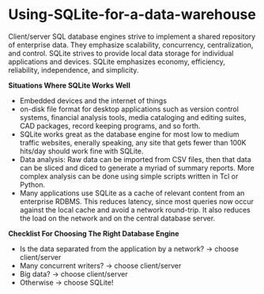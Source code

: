 # Using-SQLite-for-a-data-warehouse
Client/server SQL database engines strive to implement a shared repository of enterprise data. They emphasize scalability, concurrency, centralization, and control. SQLite strives to provide local data storage for individual applications and devices. SQLite emphasizes economy, efficiency, reliability, independence, and simplicity.

**Situations Where SQLite Works Well**  
- Embedded devices and the internet of things  
- on-disk file format for desktop applications such as version control systems, financial analysis tools, media cataloging and editing suites, CAD packages, record keeping programs, and so forth.  
- SQLite works great as the database engine for most low to medium traffic websites, enerally speaking, any site that gets fewer than 100K hits/day should work fine with SQLite.  
- Data analysis:  Raw data can be imported from CSV files, then that data can be sliced and diced to generate a myriad of summary reports. More complex analysis can be done using simple scripts written in Tcl or Python.  
- Many applications use SQLite as a cache of relevant content from an enterprise RDBMS. This reduces latency, since most queries now occur against the local cache and avoid a network round-trip. It also reduces the load on the network and on the central database server.

**Checklist For Choosing The Right Database Engine**  
- Is the data separated from the application by a network? → choose client/server
- Many concurrent writers? → choose client/server
- Big data? → choose client/server
- Otherwise → choose SQLite!
